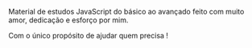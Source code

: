 Material de estudos JavaScript do básico ao avançado feito com muito amor, dedicação e esforço por mim. 

Com o único propósito de ajudar quem precisa !
